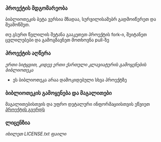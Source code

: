 ### პროექტის მდგომარეობა

ბიბლიოთეკის ბეტა ვერსია მზადაა, სურვილისამებრ გადმოიწერეთ და შეამოწმეთ.

თუ გსურთ წვლილის შეტანა გააკეთეთ პროექტის fork-ი, შეიტანეთ ცვლილებები და გამოგზავნეთ მოთხოვნა pull-ზე

### პროექტის აღწერა

_ერთი სიტყვით, კიდევ ერთი ქართული კლავიატურის გამოყენების ბიბლიოთეკა_ 

- ეს ბიბლიოთეკა არაა დამოკიდებული სხვა პროექტზე

### ბიბლიოთეკის გამოყენება და მაგალითები

მაგალითებისთვის და უფრო დეტალური ინფორმაციისთვის ეწვიეთ [პროექტის გვერდს](http://dnatsvlishvili.github.io/geo-key-js/index.html)


### ლიცენზია

_იხილეთ LICENSE.txt ფაილი_
